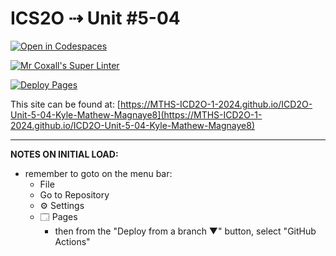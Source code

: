 # ICS2O ⇢ Unit #5-04

[![Open in Codespaces](https://classroom.github.com/assets/launch-codespace-2972f46106e565e64193e422d61a12cf1da4916b45550586e14ef0a7c637dd04.svg)](https://classroom.github.com/open-in-codespaces?assignment_repo_id=19354634)

[![Mr Coxall's Super Linter](https://github.com/MTHS-ICD2O-1-2024/ICD2O-Unit-5-04-Kyle-Mathew-Magnaye8/workflows/Mr%20Coxall's%20Super%20Linter/badge.svg)](https://github.com/MTHS-ICD2O-1-2024/ICD2O-Unit-5-04-Kyle-Mathew-Magnaye8/actions)

[![Deploy Pages](https://github.com/MTHS-ICD2O-1-2024/ICD2O-Unit-5-04-Kyle-Mathew-Magnaye8/workflows/Deploy%20Pages/badge.svg)](https://github.com/MTHS-ICD2O-1-2024/ICD2O-Unit-5-04-Kyle-Mathew-Magnaye8/actions)

This site can be found at: [https://MTHS-ICD2O-1-2024.github.io/ICD2O-Unit-5-04-Kyle-Mathew-Magnaye8](https://MTHS-ICD2O-1-2024.github.io/ICD2O-Unit-5-04-Kyle-Mathew-Magnaye8)

---

**NOTES ON INITIAL LOAD:**
- remember to goto on the menu bar:
  - File
  - Go to Repository
  - ⚙ Settings
  - 🗔 Pages
    - then from the "Deploy from a branch ▼" button, select "GitHub Actions"
